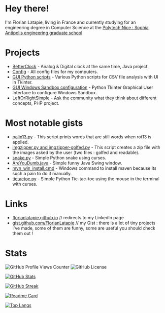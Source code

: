 # Hey there!

I'm Florian Latapie, living in France and currently studying for an engineering degree in Computer Science at the [Polytech Nice : Sophia Antipolis engineering graduate school][Polytech]

# Projects 
- [BetterClock][BetterClock] - Analog & Digital clock at the same time, Java project.
- [Config][Config] - All config files for my computers.
- [GUI Python scripts][gui-python-scripts] - Various Python scripts for CSV file analysis with UI in Tkinter.
- [GUI Windows Sandbox configuration][GUI-Windows-Sandbox-configuration] - Python Tkinter Graphical User Interface to configure Windows Sandbox.
- [LeftOrRightSimple][LeftOrRightSimple] - Ask the community what they think about different concepts, PHP project.

# Most notable gists 
- [palin13.py][palin13] - This script prints words that are still words when rot13 is applied.
- [imgzipper.py and imgzipper-golfed.py][imgzipper] - This script creates a zip file with the images asked by the user (two files : golfed and readable).
- [snake.py][snake] - Simple Python snake using curses.
- [AreYouDumb.java][AreYouDumb] - Simple funny Java Swing window.
- [mvn_win_install.cmd][mvn_win_install] - Windows command to install maven because its such a pain to do it manually.
- [tictactoe.py][tictactoe] - Simple Python Tic-tac-toe using the mouse in the terminal with curses.

# Links 
- [florianlatapie.github.io][github.io]         // redirects to my LinkedIn page
- [gist.github.com/FlorianLatapie][gist github] // my Gist : there is a lot of tiny projects I've made, some of them are funny, some are useful you should check them out !

# Stats
![GitHub Profile Views Counter](https://komarev.com/ghpvc/?username=FlorianLatapie)
![GitHub License](https://img.shields.io/github/license/FlorianLatapie/FlorianLatapie)

[![GitHub Stats][GitHub Stats]](https://github.com/anuraghazra/github-readme-stats)

[![GitHub Streak][Github Streak]](https://git.io/streak-stats)

[![Readme Card][Readme Card]](https://github.com/anuraghazra/github-readme-stats)

[![Top Langs][Top Langs]](https://github.com/anuraghazra/github-readme-stats)

<!-- Sources -->
<!-- Misc. -->
[Java logo]: https://raw.githubusercontent.com/devicons/devicon/v2.15.1/icons/java/java-original.svg?size=80
[Polytech]: https://polytech.univ-cotedazur.fr/

<!-- Projects links-->
[BetterClock]: https://github.com/FlorianLatapie/BetterClock
[Config]: https://github.com/FlorianLatapie/Config
[gui-python-scripts]: https://github.com/FlorianLatapie/gui-python-scripts
[GUI-Windows-Sandbox-configuration]: https://github.com/FlorianLatapie/GUI-Windows-Sandbox-configuration
[LeftOrRightSimple]: https://github.com/FlorianLatapie/LeftOrRightSimple

<!-- Gists links -->
[palin13]: https://gist.github.com/FlorianLatapie/dcbfc6a26423162c2fef6886a3501684
[imgzipper]: https://gist.github.com/FlorianLatapie/60785afb8cd25b8767e14832d19679eb
[snake]: https://gist.github.com/FlorianLatapie/3f67869fc97fa5c76b86fac4fce9500b
[AreYouDumb]: https://gist.github.com/FlorianLatapie/e56b7ccb152d8851c8944339a60de1ca
[mvn_win_install]: https://gist.github.com/FlorianLatapie/3c3125a2a371dc08991313401f04db65
[tictactoe]: https://gist.github.com/FlorianLatapie/c6d81b0351fe88a60e8b1502eeef1152

<!-- Links -->
[github.io]: https://florianlatapie.github.io/
[gist github]: https://gist.github.com/FlorianLatapie

<!-- Stats -->
[GitHub Stats]: https://github-readme-stats.vercel.app/api?username=FlorianLatapie&count_private=true&show_icons=true 
[GitHub Streak]: https://github-readme-streak-stats.herokuapp.com/?user=florianlatapie&date_format=j%2Fn%5B%2FY%5D
[Readme Card]: https://github-readme-stats.vercel.app/api/pin/?username=florianlatapie&repo=florianlatapie&show_owner=true
[Top Langs]: https://github-readme-stats.vercel.app/api/top-langs/?username=FlorianLatapie
